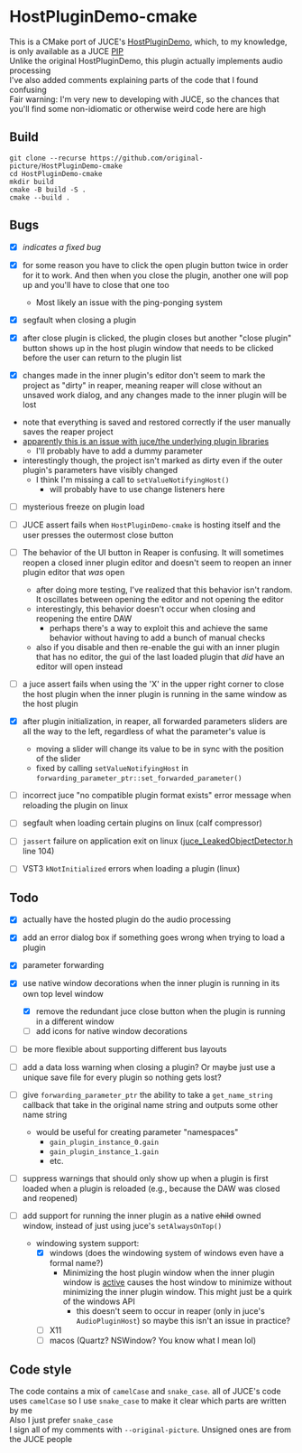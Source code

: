 # HostPluginDemo-cmake
This is a CMake port of JUCE's [HostPluginDemo](https://github.com/juce-framework/JUCE/blob/master/examples/Plugins/HostPluginDemo.h), which, to my knowledge, is only available as a JUCE [PIP](https://forum.juce.com/t/what-is-a-pip/26821)  
Unlike the original HostPluginDemo, this plugin actually implements audio processing  
I've also added comments explaining parts of the code that I found confusing  
Fair warning: I'm very new to developing with JUCE, so the chances that you'll find some non-idiomatic or otherwise weird code here are high

## Build 
```shell
git clone --recurse https://github.com/original-picture/HostPluginDemo-cmake
cd HostPluginDemo-cmake
mkdir build 
cmake -B build -S .
cmake --build .
```

## Bugs
- [x] *indicates a fixed bug*


- [x] for some reason you have to click the open plugin button twice in order for it to work. 
  And then when you close the plugin, another one will pop up and you'll have to close that one too  
  - Most likely an issue with the ping-ponging system
- [x] segfault when closing a plugin 
- [x] after close plugin is clicked, the plugin closes but another "close plugin" button shows up in the host plugin window that needs to be clicked before the user can return to the plugin list
- [x] changes made in the inner plugin's editor don't seem to mark the project as "dirty" in reaper, meaning reaper will close without an unsaved work dialog, and any changes made to the inner plugin will be lost
- note that everything is saved and restored correctly if the user manually saves the reaper project
- [apparently this is an issue with juce/the underlying plugin libraries](https://forum.juce.com/t/how-the-plugin-can-tell-to-the-host-the-project-state-became-dirty/33830/20)
  - I'll probably have to add a dummy parameter
- interestingly though, the project isn't marked as dirty even if the outer plugin's parameters have visibly changed
  - I think I'm missing a call to `setValueNotifyingHost()`
    - will probably have to use change listeners here
- [ ] mysterious freeze on plugin load
- [ ] JUCE assert fails when `HostPluginDemo-cmake` is hosting itself and the user presses the outermost close button
- [ ] The behavior of the UI button in Reaper is confusing. It will sometimes reopen a closed inner plugin editor and doesn't seem to reopen an inner plugin editor that *was* open
  - after doing more testing, I've realized that this behavior isn't random. It oscillates between opening the editor and not opening the editor
  - interestingly, this behavior doesn't occur when closing and reopening the entire DAW
    - perhaps there's a way to exploit this and achieve the same behavior without having to add a bunch of manual checks  
  - also if you disable and then re-enable the gui with an inner plugin that has no editor, the gui of the last loaded plugin that *did* have an editor will open instead
- [ ] a juce assert fails when using the 'X' in the upper right corner to close the host plugin when the inner plugin is running in the same window as the host plugin
- [x] after plugin initialization, in reaper, all forwarded parameters sliders are all the way to the left, regardless of what the parameter's value is
  - moving a slider will change its value to be in sync with the position of the slider
  - fixed by calling `setValueNotifyingHost` in `forwarding_parameter_ptr::set_forwarded_parameter()`
- [ ] incorrect juce "no compatible plugin format exists" error message when reloading the plugin on linux
- [ ] segfault when loading certain plugins on linux (calf compressor)
- [ ] `jassert` failure on application exit on linux ([juce_LeakedObjectDetector.h](./lib/JUCE/modules/juce_core/memory/juce_LeakedObjectDetector.h) line 104)
- [ ] VST3 `kNotInitialized` errors when loading a plugin (linux)


## Todo
- [x] actually have the hosted plugin do the audio processing
- [x] add an error dialog box if something goes wrong when trying to load a plugin 
- [x] parameter forwarding 
- [x] use native window decorations when the inner plugin is running in its own top level window
  - [x] remove the redundant juce close button when the plugin is running in a different window
  - [ ] add icons for native window decorations

- [ ] be more flexible about supporting different bus layouts
- [ ] add a data loss warning when closing a plugin? Or maybe just use a unique save file for every plugin so nothing gets lost?
- [ ] give `forwarding_parameter_ptr` the ability to take a `get_name_string` callback that take in the original name string and outputs some other name string
  - would be useful for creating parameter "namespaces"
    - `gain_plugin_instance_0.gain`
    - `gain_plugin_instance_1.gain`
    - etc.
  
- [ ] suppress warnings that should only show up when a plugin is first loaded when a plugin is reloaded (e.g., because the DAW was closed and reopened)
- [ ] add support for running the inner plugin as a native ~~child~~ owned window, instead of just using juce's `setAlwaysOnTop()`
  * windowing system support:
    - [x] windows (does the windowing system of windows even have a formal name?)
      * Minimizing the host plugin window when the inner plugin window is [active](https://learn.microsoft.com/en-us/windows/win32/winmsg/window-features#:~:text=An%20active%20window%20is%20the%20top%2Dlevel%20window%20of%20the%20application%20with%20which%20the%20user%20is%20currently%20working.%20To%20allow%20the%20user%20to%20easily%20identify%20the%20active%20window%2C%20the%20system%20places%20it%20at%20the%20top%20of%20the%20z%2Dorder%20and%20changes%20the%20color%20of%20its%20title%20bar%20and%20border%20to%20the%20system%2Ddefined%20active%20window%20colors) causes the host window to minimize without minimizing the inner plugin window. 
        This might just be a quirk of the windows API
        * this doesn't seem to occur in reaper (only in juce's `AudioPluginHost`) so maybe this isn't an issue in practice?
    - [ ] X11
    - [ ] macos (Quartz? NSWindow? You know what I mean lol)

## Code style
The code contains a mix of `camelCase` and `snake_case`. all of JUCE's code uses `camelCase` so I use `snake_case` to make it clear which parts are written by me  
Also I just prefer `snake_case`  
I sign all of my comments with `--original-picture`. Unsigned ones are from the JUCE people

